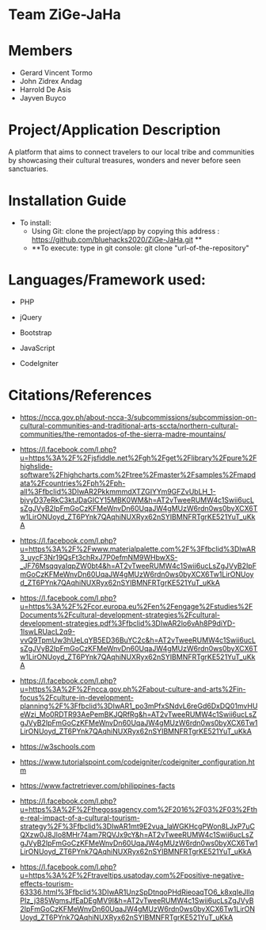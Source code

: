 # Team ZiGe-JaHa #

# Members #
* Gerard Vincent Tormo
* John Zidrex Andag
* Harrold De Asis
* Jayven Buyco

# Project/Application Description
A platform that aims to connect travelers to our local tribe and communities by showcasing their cultural treasures, wonders and never before seen sanctuaries.

# Installation Guide
  
* To install:
    * Using Git: clone the project/app by copying this address : https://github.com/bluehacks2020/ZiGe-JaHa.git **
    * **To execute: type in git console: git clone "url-of-the-repository"
    
    


# Languages/Framework used: #

* PHP

* jQuery

* Bootstrap

* JavaScript

* CodeIgniter

# Citations/References 
* https://ncca.gov.ph/about-ncca-3/subcommissions/subcommission-on-cultural-communities-and-traditional-arts-sccta/northern-cultural-communities/the-remontados-of-the-sierra-madre-mountains/

* https://l.facebook.com/l.php?u=https%3A%2F%2Fjsfiddle.net%2Fgh%2Fget%2Flibrary%2Fpure%2Fhighslide-software%2Fhighcharts.com%2Ftree%2Fmaster%2Fsamples%2Fmapdata%2Fcountries%2Fph%2Fph-all%3Ffbclid%3DIwAR2PkkmmmdXTZGIYYm9GFZvUbLH_1-bjvyD37eRkC3ktJDaGICY15MBK0WM&h=AT2vTweeRUMW4c1Swii6ucLsZgJVyB2IpFmGoCzKFMeWnvDn60UqaJW4gMUzW6rdn0ws0byXCX6Tw1LirONUoyd_ZT6PYnk7QAqhiNUXRyx62nSYIBMNFRTgrKE521YuT_uKkA

* https://l.facebook.com/l.php?u=https%3A%2F%2Fwww.materialpalette.com%2F%3Ffbclid%3DIwAR3_uycF3Nr19QsFt3chRxJ7P0efmNM9WHbwXS-_JF76MsqqyaIqpZW0bt4&h=AT2vTweeRUMW4c1Swii6ucLsZgJVyB2IpFmGoCzKFMeWnvDn60UqaJW4gMUzW6rdn0ws0byXCX6Tw1LirONUoyd_ZT6PYnk7QAqhiNUXRyx62nSYIBMNFRTgrKE521YuT_uKkA

* https://l.facebook.com/l.php?u=https%3A%2F%2Fcor.europa.eu%2Fen%2Fengage%2Fstudies%2FDocuments%2Fcultural-development-strategies%2Fcultural-development-strategies.pdf%3Ffbclid%3DIwAR2lo6vAh8P9diYD-1lswLRUacL2q9-vvQ9TpmUw3hUeLqYB5ED36BuYC2c&h=AT2vTweeRUMW4c1Swii6ucLsZgJVyB2IpFmGoCzKFMeWnvDn60UqaJW4gMUzW6rdn0ws0byXCX6Tw1LirONUoyd_ZT6PYnk7QAqhiNUXRyx62nSYIBMNFRTgrKE521YuT_uKkA

* https://l.facebook.com/l.php?u=https%3A%2F%2Fncca.gov.ph%2Fabout-culture-and-arts%2Fin-focus%2Fculture-in-development-planning%2F%3Ffbclid%3DIwAR1_po3mPfxSNdvL6reGd6DxDQ01mvHUeWzi_Mo0RDTR93AePemBKJQRfRg&h=AT2vTweeRUMW4c1Swii6ucLsZgJVyB2IpFmGoCzKFMeWnvDn60UqaJW4gMUzW6rdn0ws0byXCX6Tw1LirONUoyd_ZT6PYnk7QAqhiNUXRyx62nSYIBMNFRTgrKE521YuT_uKkA

* https://w3schools.com

* https://www.tutorialspoint.com/codeigniter/codeigniter_configuration.htm

* https://www.factretriever.com/philippines-facts 

* https://l.facebook.com/l.php?u=https%3A%2F%2Fthegossagency.com%2F2016%2F03%2F03%2Fthe-real-impact-of-a-cultural-tourism-strategy%2F%3Ffbclid%3DIwAR1mt9E2vua_laWGKHcgPWon8LJxP7uCQXzw0J8Jlo8MHr74am7RQVJx9cY&h=AT2vTweeRUMW4c1Swii6ucLsZgJVyB2IpFmGoCzKFMeWnvDn60UqaJW4gMUzW6rdn0ws0byXCX6Tw1LirONUoyd_ZT6PYnk7QAqhiNUXRyx62nSYIBMNFRTgrKE521YuT_uKkA

* https://l.facebook.com/l.php?u=https%3A%2F%2Ftraveltips.usatoday.com%2Fpositive-negative-effects-tourism-63336.html%3Ffbclid%3DIwAR1UnzSpDtnqoPHdRieoaqTO6_k8xqIeJIlqPIz_j385WgmsJfEaDEgMV9I&h=AT2vTweeRUMW4c1Swii6ucLsZgJVyB2IpFmGoCzKFMeWnvDn60UqaJW4gMUzW6rdn0ws0byXCX6Tw1LirONUoyd_ZT6PYnk7QAqhiNUXRyx62nSYIBMNFRTgrKE521YuT_uKkA
